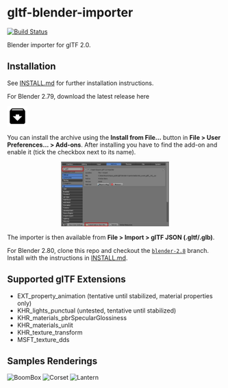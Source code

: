 # gltf-blender-importer

[![Build Status](https://travis-ci.org/ksons/gltf-blender-importer.svg?branch=master)](https://travis-ci.org/ksons/gltf-blender-importer)

Blender importer for glTF 2.0.

## Installation
See [INSTALL.md](INSTALL.md) for further installation instructions.

For Blender 2.79, download the latest release here

<a href="https://github.com/ksons/gltf-blender-importer/releases/download/v0.4.0/io_scene_gltf-0.4.0.zip"><img src="./doc/archive.png"/></a>

You can install the archive using the **Install from File...** button in **File >
User Preferences... > Add-ons**. After installing you have to find the add-on
and enable it (tick the checkbox next to its name).
<p align="center"><img width="50%" src="./doc/addon-install.png"/></p>

The importer is then available from  **File > Import > glTF JSON (.gltf/.glb)**.

For Blender 2.80, clone this repo and checkout the
[`blender-2.8`](https://github.com/ksons/gltf-blender-importer/tree/blender-2.8)
branch. Install with the instructions in [INSTALL.md](INSTALL.md).

## Supported glTF Extensions
* EXT_property_animation (tentative until stabilized, material properties only)
* KHR_lights_punctual (untested, tentative until stabilized)
* KHR_materials_pbrSpecularGlossiness
* KHR_materials_unlit
* KHR_texture_transform
* MSFT_texture_dds

## Samples Renderings
![BoomBox](https://github.com/ksons/gltf-blender-importer/blob/master/doc/boom-box.png)
![Corset](https://github.com/ksons/gltf-blender-importer/blob/master/doc/corset.png)
![Lantern](https://github.com/ksons/gltf-blender-importer/blob/master/doc/lantern.png)
